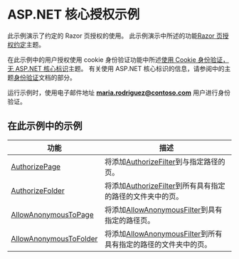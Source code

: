 # <a name="aspnet-core-authorization-sample"></a>ASP.NET 核心授权示例

此示例演示了约定的 Razor 页授权的使用。 此示例演示中所述的功能[Razor 页授权约定](https://docs.microsoft.com/aspnet/core/security/authorization/razor-pages-authorization)主题。

在此示例中的用户授权使用 cookie 身份验证功能中所述[使用 Cookie 身份验证，无 ASP.NET 核心标识](https://docs.microsoft.com/aspnet/core/security/authentication/cookie)主题。 有关使用 ASP.NET 核心标识的信息，请参阅中的主题[身份验证](https://docs.microsoft.com/aspnet/core/security/authentication/index)文档的部分。

运行示例时，使用电子邮件地址 **maria.rodriguez@contoso.com** 用户进行身份验证。

## <a name="examples-in-this-sample"></a>在此示例中的示例

| 功能 | 描述 |
| ------- | ----------- |
| [AuthorizePage](https://docs.microsoft.com/dotnet/api/microsoft.extensions.dependencyinjection.pageconventioncollectionextensions.authorizepage) | 将添加[AuthorizeFilter](https://docs.microsoft.com/dotnet/api/microsoft.aspnetcore.mvc.authorization.authorizefilter)到与指定路径的页。 |
| [AuthorizeFolder](https://docs.microsoft.com/dotnet/api/microsoft.extensions.dependencyinjection.pageconventioncollectionextensions.authorizefolder) | 将添加[AuthorizeFilter](https://docs.microsoft.com/dotnet/api/microsoft.aspnetcore.mvc.authorization.authorizefilter)到所有具有指定的路径的文件夹中的页。 |
| [AllowAnonymousToPage](https://docs.microsoft.com/dotnet/api/microsoft.extensions.dependencyinjection.pageconventioncollectionextensions.allowanonymoustopage) | 将添加[AllowAnonymousFilter](https://docs.microsoft.com/dotnet/api/microsoft.aspnetcore.mvc.authorization.allowanonymousfilter)到具有指定的路径页。 |
| [AllowAnonymousToFolder](https://docs.microsoft.com/dotnet/api/microsoft.extensions.dependencyinjection.pageconventioncollectionextensions.allowanonymoustofolder) | 将添加[AllowAnonymousFilter](https://docs.microsoft.com/dotnet/api/microsoft.aspnetcore.mvc.authorization.allowanonymousfilter)到所有具有指定的路径的文件夹中的页。 |
